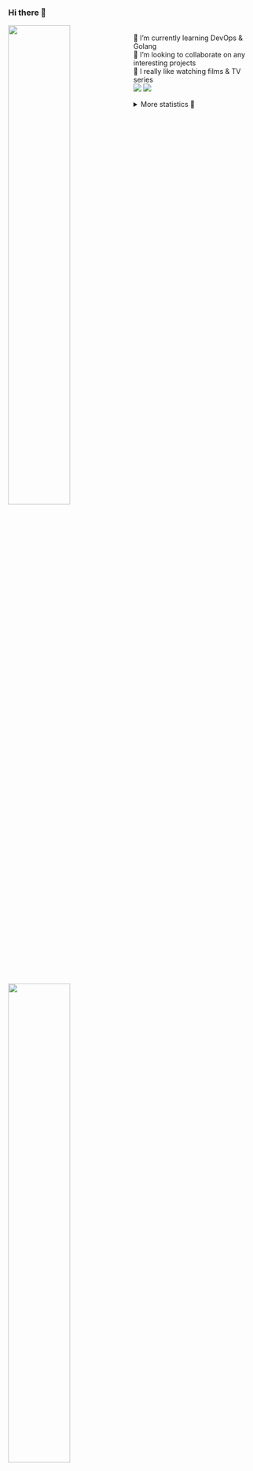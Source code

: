 ### Hi there 👋


[<img align="left" width="50%" src="https://github-readme-stats.vercel.app/api?username=rufusnufus&hide=issues&show_icons=true&count_private=true&theme=transparent&title_color=FF6F40&text_color=FBF9F8&icon_color=F48242&hide_border=true&hide_title=true#gh-dark-mode-only">](https://metrics.lecoq.io/rufusnufus#gh-dark-mode-only)
[<img align="left" width="50%" src="https://github-readme-stats.vercel.app/api?username=rufusnufus&hide=issues&show_icons=true&count_private=true&theme=transparent&title_color=FF6533&text_color=4D4644&icon_color=FF8038&hide_border=true&hide_title=true#gh-light-mode-only">](https://metrics.lecoq.io/rufusnufus#gh-light-mode-only)

<p>
  <br>
  🌱 I’m currently learning DevOps & Golang</br>
  👯 I’m looking to collaborate on any interesting projects</br>
  🎥 I really like watching films & TV series</br>
  <a href="https://linkedin.com/in/rufusnufus"><img src="https://img.shields.io/badge/linkedin-0077B5.svg?style=for-the-badge&logo=linkedin&logoColor=white"/></a>
  <a href="https://t.me/rufusnufus"><img src="https://img.shields.io/badge/-telegram-black?style=for-the-badge&color=blue&logo=telegram"/></a>
</p>

<p text-align="left">
<details>
  <summary>More statistics 👀</summary><br/>

<!--START_SECTION:waka-->
![Code Time](http://img.shields.io/badge/Code%20Time-385%20hrs%2015%20mins-blue)

![Profile Views](http://img.shields.io/badge/Profile%20Views-0-blue)

**I'm an Early 🐤** 

```text
🌞 Morning                5918 commits        █████░░░░░░░░░░░░░░░░░░░░   21.14 % 
🌆 Daytime                16214 commits       ██████████████░░░░░░░░░░░   57.93 % 
🌃 Evening                5126 commits        █████░░░░░░░░░░░░░░░░░░░░   18.31 % 
🌙 Night                  732 commits         █░░░░░░░░░░░░░░░░░░░░░░░░   02.62 % 
```
📅 **I'm Most Productive on Monday** 

```text
Monday                   5703 commits        █████░░░░░░░░░░░░░░░░░░░░   20.38 % 
Tuesday                  5328 commits        █████░░░░░░░░░░░░░░░░░░░░   19.04 % 
Wednesday                5541 commits        █████░░░░░░░░░░░░░░░░░░░░   19.80 % 
Thursday                 4988 commits        ████░░░░░░░░░░░░░░░░░░░░░   17.82 % 
Friday                   4872 commits        ████░░░░░░░░░░░░░░░░░░░░░   17.41 % 
Saturday                 664 commits         █░░░░░░░░░░░░░░░░░░░░░░░░   02.37 % 
Sunday                   894 commits         █░░░░░░░░░░░░░░░░░░░░░░░░   03.19 % 
```


📊 **This Week I Spent My Time On** 

```text
💬 Programming Languages: 
Other                    7 hrs 12 mins       █████████████░░░░░░░░░░░░   52.06 % 
Ruby                     3 hrs 31 mins       ██████░░░░░░░░░░░░░░░░░░░   25.50 % 
YAML                     44 mins             █░░░░░░░░░░░░░░░░░░░░░░░░   05.37 % 
Nginx configuration file 34 mins             █░░░░░░░░░░░░░░░░░░░░░░░░   04.10 % 
HCL                      27 mins             █░░░░░░░░░░░░░░░░░░░░░░░░   03.33 % 

🔥 Editors: 
iTerm2                   7 hrs 12 mins       █████████████░░░░░░░░░░░░   52.06 % 
VS Code                  6 hrs 38 mins       ████████████░░░░░░░░░░░░░   47.94 % 
```

**I Mostly Code in Java** 

```text
Python                   18 repos            ███░░░░░░░░░░░░░░░░░░░░░░   11.92 % 
Smarty                   14 repos            ██░░░░░░░░░░░░░░░░░░░░░░░   09.27 % 
HCL                      6 repos             █░░░░░░░░░░░░░░░░░░░░░░░░   03.97 % 
Mustache                 5 repos             █░░░░░░░░░░░░░░░░░░░░░░░░   03.31 % 
HTML                     4 repos             █░░░░░░░░░░░░░░░░░░░░░░░░   02.65 % 
```




 Last Updated on 04/07/2023 01:11:34 UTC
<!--END_SECTION:waka-->

</details>
</p>

